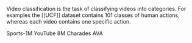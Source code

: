 Video classification is the task of classifying videos into categories. For examples the [[UCF]] dataset contains 101 classes of human actions, whereas each video contains one specific action. 

Sports-1M
YouTube 8M
Charades
AVA
